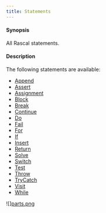 ```yaml
---
title: Statements
---
```


#### Synopsis

All Rascal statements.

#### Description

The following statements are available:
* [Append](../../Rascal/Statements/Append/)
* [Assert](../../Rascal/Statements/Assert/)
* [Assignment](../../Rascal/Statements/Assignment/)
* [Block](../../Rascal/Statements/Block/)
* [Break](../../Rascal/Statements/Break/)
* [Continue](../../Rascal/Statements/Continue/)
* [Do](../../Rascal/Statements/Do/)
* [Fail](../../Rascal/Statements/Fail/)
* [For](../../Rascal/Statements/For/)
* [If](../../Rascal/Statements/If/)
* [Insert](../../Rascal/Statements/Insert/)
* [Return](../../Rascal/Statements/Return/)
* [Solve](../../Rascal/Statements/Solve/)
* [Switch](../../Rascal/Statements/Switch/)
* [Test](../../Rascal/Statements/Test/)
* [Throw](../../Rascal/Statements/Throw/)
* [TryCatch](../../Rascal/Statements/TryCatch/)
* [Visit](../../Rascal/Statements/Visit/)
* [While](../../Rascal/Statements/While/)


![][parts.png](/assets/Rascal/Statements/statement-parts.png)




